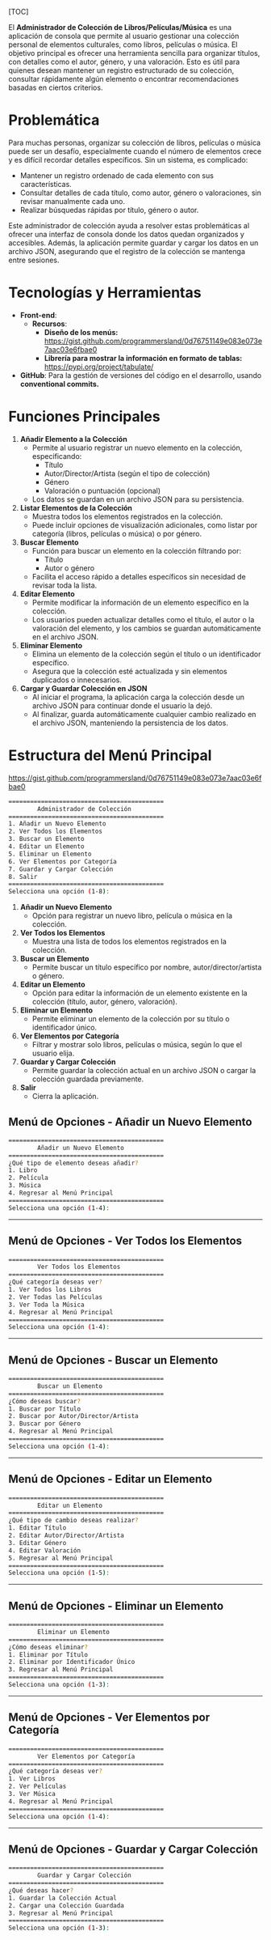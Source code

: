 [TOC]



El **Administrador de Colección de Libros/Películas/Música** es una aplicación de consola que permite al usuario gestionar una colección personal de elementos culturales, como libros, películas o música. El objetivo principal es ofrecer una herramienta sencilla para organizar títulos, con detalles como el autor, género, y una valoración. Esto es útil para quienes desean mantener un registro estructurado de su colección, consultar rápidamente algún elemento o encontrar recomendaciones basadas en ciertos criterios.


# Problemática

Para muchas personas, organizar su colección de libros, películas o música puede ser un desafío, especialmente cuando el número de elementos crece y es difícil recordar detalles específicos. Sin un sistema, es complicado:

- Mantener un registro ordenado de cada elemento con sus características.
- Consultar detalles de cada título, como autor, género o valoraciones, sin revisar manualmente cada uno.
- Realizar búsquedas rápidas por título, género o autor.

Este administrador de colección ayuda a resolver estas problemáticas al ofrecer una interfaz de consola donde los datos quedan organizados y accesibles. Además, la aplicación permite guardar y cargar los datos en un archivo JSON, asegurando que el registro de la colección se mantenga entre sesiones.



# **Tecnologías y Herramientas**

- **Front-end**: 
  - **Recursos**: 
    - **Diseño de los menús:** https://gist.github.com/programmersland/0d76751149e083e073e7aac03e6fbae0
    - **Librería para mostrar la información en formato de tablas:**  https://pypi.org/project/tabulate/
- **GitHub**: Para la gestión de versiones del código en el desarrollo, usando **conventional commits.**



# Funciones Principales

1. **Añadir Elemento a la Colección**
   - Permite al usuario registrar un nuevo elemento en la colección, especificando:
     - Título
     - Autor/Director/Artista (según el tipo de colección)
     - Género
     - Valoración o puntuación (opcional)
   - Los datos se guardan en un archivo JSON para su persistencia.
2. **Listar Elementos de la Colección**
   - Muestra todos los elementos registrados en la colección.
   - Puede incluir opciones de visualización adicionales, como listar por categoría (libros, películas o música) o por género.
3. **Buscar Elemento**
   - Función para buscar un elemento en la colección filtrando por:
     - Título
     - Autor o género
   - Facilita el acceso rápido a detalles específicos sin necesidad de revisar toda la lista.
4. **Editar Elemento**
   - Permite modificar la información de un elemento específico en la colección.
   - Los usuarios pueden actualizar detalles como el título, el autor o la valoración del elemento, y los cambios se guardan automáticamente en el archivo JSON.
5. **Eliminar Elemento**
   - Elimina un elemento de la colección según el título o un identificador específico.
   - Asegura que la colección esté actualizada y sin elementos duplicados o innecesarios.
6. **Cargar y Guardar Colección en JSON**
   - Al iniciar el programa, la aplicación carga la colección desde un archivo JSON para continuar donde el usuario la dejó.
   - Al finalizar, guarda automáticamente cualquier cambio realizado en el archivo JSON, manteniendo la persistencia de los datos.





# **Estructura del Menú Principal**

https://gist.github.com/programmersland/0d76751149e083e073e7aac03e6fbae0

```bash
===========================================
        Administrador de Colección
===========================================
1. Añadir un Nuevo Elemento
2. Ver Todos los Elementos
3. Buscar un Elemento
4. Editar un Elemento
5. Eliminar un Elemento
6. Ver Elementos por Categoría
7. Guardar y Cargar Colección
8. Salir
===========================================
Selecciona una opción (1-8):
```

1. **Añadir un Nuevo Elemento**
   - Opción para registrar un nuevo libro, película o música en la colección.
2. **Ver Todos los Elementos**
   - Muestra una lista de todos los elementos registrados en la colección.
3. **Buscar un Elemento**
   - Permite buscar un título específico por nombre, autor/director/artista o género.
4. **Editar un Elemento**
   - Opción para editar la información de un elemento existente en la colección (título, autor, género, valoración).
5. **Eliminar un Elemento**
   - Permite eliminar un elemento de la colección por su título o identificador único.
6. **Ver Elementos por Categoría**
   - Filtrar y mostrar solo libros, películas o música, según lo que el usuario elija.
7. **Guardar y Cargar Colección**
   - Permite guardar la colección actual en un archivo JSON o cargar la colección guardada previamente.
8. **Salir**
   - Cierra la aplicación.

## **Menú de Opciones - Añadir un Nuevo Elemento**

```bash
===========================================
        Añadir un Nuevo Elemento
===========================================
¿Qué tipo de elemento deseas añadir?
1. Libro
2. Película
3. Música
4. Regresar al Menú Principal
===========================================
Selecciona una opción (1-4):
```

------

## **Menú de Opciones - Ver Todos los Elementos**

```bash
===========================================
        Ver Todos los Elementos
===========================================
¿Qué categoría deseas ver?
1. Ver Todos los Libros
2. Ver Todas las Películas
3. Ver Toda la Música
4. Regresar al Menú Principal
===========================================
Selecciona una opción (1-4):
```

------

## **Menú de Opciones - Buscar un Elemento**

```bash
===========================================
        Buscar un Elemento
===========================================
¿Cómo deseas buscar?
1. Buscar por Título
2. Buscar por Autor/Director/Artista
3. Buscar por Género
4. Regresar al Menú Principal
===========================================
Selecciona una opción (1-4):
```

------

## **Menú de Opciones - Editar un Elemento**

```bash
===========================================
        Editar un Elemento
===========================================
¿Qué tipo de cambio deseas realizar?
1. Editar Título
2. Editar Autor/Director/Artista
3. Editar Género
4. Editar Valoración
5. Regresar al Menú Principal
===========================================
Selecciona una opción (1-5):
```

------

## **Menú de Opciones - Eliminar un Elemento**

```bash
===========================================
        Eliminar un Elemento
===========================================
¿Cómo deseas eliminar?
1. Eliminar por Título
2. Eliminar por Identificador Único
3. Regresar al Menú Principal
===========================================
Selecciona una opción (1-3):
```

------

## **Menú de Opciones - Ver Elementos por Categoría**

```bash
===========================================
        Ver Elementos por Categoría
===========================================
¿Qué categoría deseas ver?
1. Ver Libros
2. Ver Películas
3. Ver Música
4. Regresar al Menú Principal
===========================================
Selecciona una opción (1-4):
```

------

## **Menú de Opciones - Guardar y Cargar Colección**

```bash
===========================================
        Guardar y Cargar Colección
===========================================
¿Qué deseas hacer?
1. Guardar la Colección Actual
2. Cargar una Colección Guardada
3. Regresar al Menú Principal
===========================================
Selecciona una opción (1-3):
```
